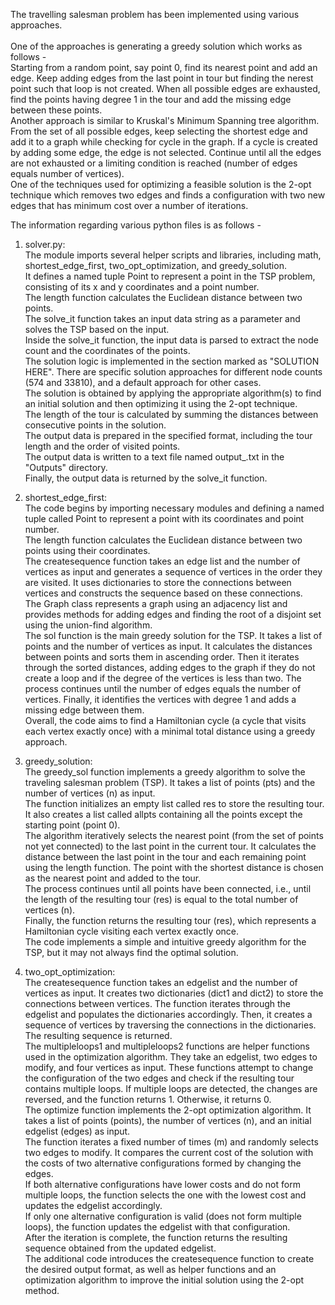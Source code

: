 The travelling salesman problem has been implemented using various approaches.\
\
One of the approaches is generating a greedy solution which works as follows -\
  Starting from a random point, say point 0, find its nearest point and add an edge. Keep adding edges from the last point in tour but finding the nerest point such that loop is not created. When all possible edges are exhausted, find the points having degree 1 in the tour and add the missing edge between these points.\
  Another approach is similar to Kruskal's Minimum Spanning tree algorithm. From the set of all possible edges, keep selecting the shortest edge and add it to a graph while checking for cycle in the graph. If a cycle is created by adding some edge, the edge is not selected. Continue until all the edges are not exhausted or a limiting condition is reached (number of edges equals number of vertices).\
  One of the techniques used for optimizing a feasible solution is the 2-opt technique which removes two edges and finds a configuration with two new edges that has minimum cost over a number of iterations.
  
 
The information regarding various python files is as follows -
1. solver.py:\
  The module imports several helper scripts and libraries, including math, shortest_edge_first, two_opt_optimization, and greedy_solution.\
  It defines a named tuple Point to represent a point in the TSP problem, consisting of its x and y coordinates and a point number.\
  The length function calculates the Euclidean distance between two points.\
  The solve_it function takes an input data string as a parameter and solves the TSP based on the input.\
  Inside the solve_it function, the input data is parsed to extract the node count and the coordinates of the points.\
  The solution logic is implemented in the section marked as "SOLUTION HERE". There are specific solution approaches for different node counts (574 and 33810), and a default approach for other cases.\
  The solution is obtained by applying the appropriate algorithm(s) to find an initial solution and then optimizing it using the 2-opt technique.\
  The length of the tour is calculated by summing the distances between consecutive points in the solution.\
  The output data is prepared in the specified format, including the tour length and the order of visited points.\
  The output data is written to a text file named output_<nodeCount>.txt in the "Outputs" directory.\
  Finally, the output data is returned by the solve_it function.

2. shortest_edge_first:\
   The code begins by importing necessary modules and defining a named tuple called Point to represent a point with its coordinates and point number.\
  The length function calculates the Euclidean distance between two points using their coordinates.\
  The createsequence function takes an edge list and the number of vertices as input and generates a sequence of vertices in the order they are visited. It uses dictionaries to store the connections between vertices and constructs the sequence based on these connections.\
  The Graph class represents a graph using an adjacency list and provides methods for adding edges and finding the root of a disjoint set using the union-find algorithm.\
  The sol function is the main greedy solution for the TSP. It takes a list of points and the number of vertices as input. It calculates the distances between points and sorts them in ascending order. Then it iterates through the sorted distances, adding edges to the graph if they do not create a loop and if the degree of the vertices is less than two. The process continues until the number of edges equals the number of vertices. Finally, it identifies the vertices with degree 1 and adds a missing edge between them.\
  Overall, the code aims to find a Hamiltonian cycle (a cycle that visits each vertex exactly once) with a minimal total distance using a greedy approach.

3. greedy_solution:\
  The greedy_sol function implements a greedy algorithm to solve the traveling salesman problem (TSP). It takes a list of points (pts) and the number of vertices (n) as input.\
  The function initializes an empty list called res to store the resulting tour. It also creates a list called allpts containing all the points except the starting point (point 0).\
  The algorithm iteratively selects the nearest point (from the set of points not yet connected) to the last point in the current tour. It calculates the distance between the last point in the tour and each remaining point using the length function. The point with the shortest distance is chosen as the nearest point and added to the tour.\
  The process continues until all points have been connected, i.e., until the length of the resulting tour (res) is equal to the total number of vertices (n).\
  Finally, the function returns the resulting tour (res), which represents a Hamiltonian cycle visiting each vertex exactly once.\
The code implements a simple and intuitive greedy algorithm for the TSP, but it may not always find the optimal solution.

4. two_opt_optimization:\
  The createsequence function takes an edgelist and the number of vertices as input. It creates two dictionaries (dict1 and dict2) to store the connections between vertices. The function iterates through the edgelist and populates the dictionaries accordingly. Then, it creates a sequence of vertices by traversing the connections in the dictionaries. The resulting sequence is returned.\
  The multipleloops1 and multipleloops2 functions are helper functions used in the optimization algorithm. They take an edgelist, two edges to modify, and four vertices as input. These functions attempt to change the configuration of the two edges and check if the resulting tour contains multiple loops. If multiple loops are detected, the changes are reversed, and the function returns 1. Otherwise, it returns 0.\
  The optimize function implements the 2-opt optimization algorithm. It takes a list of points (points), the number of vertices (n), and an initial edgelist (edges) as input.\
  The function iterates a fixed number of times (m) and randomly selects two edges to modify. It compares the current cost of the solution with the costs of two alternative configurations formed by changing the edges.\
  If both alternative configurations have lower costs and do not form multiple loops, the function selects the one with the lowest cost and updates the edgelist accordingly.\
  If only one alternative configuration is valid (does not form multiple loops), the function updates the edgelist with that configuration.\
  After the iteration is complete, the function returns the resulting sequence obtained from the updated edgelist.\
  The additional code introduces the createsequence function to create the desired output format, as well as helper functions and an optimization algorithm to improve the initial solution using the 2-opt method.
    
